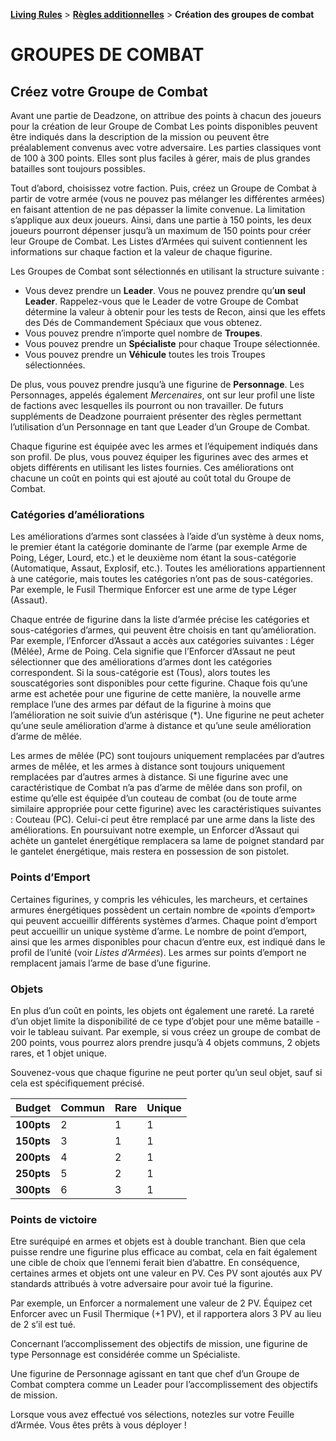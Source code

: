 **[Living Rules](../contents.md)** > **[Règles additionnelles](contents.md)** > **Création des groupes de combat**

# GROUPES DE COMBAT

## Créez votre Groupe de Combat
Avant une partie de Deadzone, on attribue des points à chacun des joueurs pour la création de leur Groupe de Combat Les points disponibles peuvent être indiqués dans la description de la mission ou peuvent être préalablement convenus avec votre adversaire. Les parties classiques vont de 100 à 300 points. Elles sont plus faciles à gérer, mais de plus grandes batailles sont toujours possibles.

Tout d’abord, choisissez votre faction. Puis, créez un Groupe de Combat à partir de votre armée (vous ne pouvez pas mélanger les différentes armées) en faisant attention de ne pas dépasser la limite convenue. La limitation s’applique aux deux joueurs. Ainsi, dans une partie à 150 points, les deux joueurs pourront dépenser jusqu’à un maximum de 150 points pour créer leur Groupe de Combat. Les Listes d’Armées qui suivent contiennent les informations sur chaque faction et la valeur de chaque figurine.

Les Groupes de Combat sont sélectionnés en utilisant la structure suivante :
+ Vous devez prendre un **Leader**. Vous ne pouvez prendre qu’**un seul Leader**. Rappelez-vous que le Leader de votre Groupe de Combat détermine la valeur à obtenir pour les tests de Recon, ainsi que les effets des Dés de Commandement Spéciaux que vous obtenez.
+ Vous pouvez prendre n’importe quel nombre de **Troupes**.
+ Vous pouvez prendre un **Spécialiste** pour chaque Troupe sélectionnée.
+ Vous pouvez prendre un **Véhicule** toutes les trois Troupes sélectionnées.

De plus, vous pouvez prendre jusqu’à une figurine de **Personnage**. Les Personnages, appelés également _Mercenaires_, ont sur leur profil une liste de factions avec lesquelles ils pourront ou non travailler. De futurs suppléments de Deadzone pourraient présenter des règles permettant l’utilisation d’un Personnage en tant que Leader d’un Groupe de Combat.

Chaque figurine est équipée avec les armes et l’équipement indiqués dans son profil. De plus, vous pouvez équiper les figurines avec des armes et objets différents en utilisant les listes fournies. Ces améliorations ont chacune un coût en points qui est ajouté au coût total du Groupe de Combat.

### Catégories d’améliorations
Les améliorations d’armes sont classées à l’aide d’un système à deux noms, le premier étant la catégorie dominante de l’arme (par exemple Arme de Poing, Léger, Lourd, etc.) et le deuxième nom étant la sous-catégorie (Automatique, Assaut, Explosif, etc.). Toutes les améliorations appartiennent à une catégorie, mais toutes les catégories n’ont pas de sous-catégories. Par exemple, le Fusil Thermique Enforcer est une arme de type Léger (Assaut).

Chaque entrée de figurine dans la liste d’armée précise les catégories et sous-catégories d’armes, qui peuvent être choisis en tant qu’amélioration. Par exemple, l’Enforcer d’Assaut a accès aux catégories suivantes : Léger (Mêlée), Arme de Poing. Cela signifie que l’Enforcer d’Assaut ne peut sélectionner que des améliorations d’armes dont les catégories correspondent. Si la sous-catégorie est (Tous), alors toutes les souscatégories sont disponibles pour cette figurine. Chaque fois qu’une arme est achetée pour une figurine de cette manière, la nouvelle arme remplace l’une des armes par défaut de la figurine à moins que l’amélioration ne soit suivie d’un astérisque (*). Une figurine ne peut acheter qu’une seule amélioration d’arme à distance et qu’une seule amélioration d’arme de mêlée.

Les armes de mêlée (PC) sont toujours uniquement remplacées par d’autres armes de mêlée, et les armes à distance sont toujours uniquement remplacées par d’autres armes à distance. Si une figurine avec une caractéristique de Combat n’a pas d’arme de mêlée dans son profil, on estime qu’elle est équipée d’un couteau de combat (ou de toute arme similaire appropriée pour cette figurine) avec les caractéristiques suivantes : Couteau (PC). Celui-ci peut être remplacé par une arme dans la liste des améliorations. En poursuivant notre exemple, un Enforcer d’Assaut qui achète un gantelet énergétique remplacera sa lame de poignet standard par le gantelet énergétique, mais restera en possession de son pistolet.

### Points d’Emport
Certaines figurines, y compris les véhicules, les marcheurs, et certaines armures énergétiques possèdent un certain nombre de «points d’emport» qui peuvent accueillir différents systèmes d’armes. Chaque point d’emport peut accueillir un unique système d’arme. Le nombre de point d’emport, ainsi que les armes disponibles pour chacun d’entre eux, est indiqué dans le profil de l’unité (voir _Listes d’Armées_). Les armes sur points d’emport ne remplacent jamais l’arme de base d’une figurine.

### Objets
En plus d’un coût en points, les objets ont également une rareté. La rareté d’un objet limite la disponibilité de ce type d’objet pour une même bataille - voir le tableau suivant. Par exemple, si vous créez un groupe de combat de 200 points, vous pourrez alors prendre jusqu’à 4 objets communs, 2 objets rares, et 1 objet unique.

Souvenez-vous que chaque figurine ne peut porter qu’un seul objet, sauf si cela est spécifiquement précisé.

|Budget|Commun|Rare|Unique|
|---|---|---|---|
|**100pts**|2|1|1|
|**150pts**|3|1|1|
|**200pts**|4|2|1|
|**250pts**|5|2|1|
|**300pts**|6|3|1|


### Points de victoire
Etre suréquipé en armes et objets est à double tranchant. Bien que cela puisse rendre une figurine plus efficace au combat, cela en fait également une cible de choix que l’ennemi ferait bien d’abattre. En conséquence, certaines armes et objets ont une valeur en PV. Ces PV sont ajoutés aux PV standards attribués à votre adversaire pour avoir tué la figurine.

Par exemple, un Enforcer a normalement une valeur de 2 PV. Équipez cet Enforcer avec un Fusil Thermique (+1 PV), et il rapportera alors 3 PV au lieu de 2 s’il est tué.

Concernant l’accomplissement des objectifs de mission, une figurine de type Personnage est considérée comme un Spécialiste.

Une figurine de Personnage agissant en tant que chef d’un Groupe de Combat comptera comme un Leader pour l’accomplissement des objectifs de mission.

Lorsque vous avez effectué vos sélections, notezles sur votre Feuille d’Armée. Vous êtes prêts à vous déployer !



